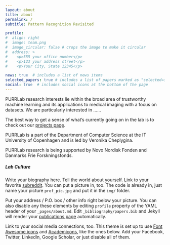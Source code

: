 ```yaml
---
layout: about
title: about
permalink: /
subtitle: Pattern Recognition Revisited

profile:
#  align: right
#  image: team.png
#  image_circular: false # crops the image to make it circular
#  address: >
#    <p>555 your office number</p>
#    <p>123 your address street</p>
#    <p>Your City, State 12345</p>

news: true  # includes a list of news items
selected_papers: true # includes a list of papers marked as "selected={true}"
social: true  # includes social icons at the bottom of the page
---
```



PURRLab research interests lie within the broad area of trustworthy machine learning and its applications to medical imaging with a focus on datasets.  We are particularly interested in ……

The best way to get a sense of what’s currently going on in the lab is to check out our [projects page](/purrlab22.github.io/_pages/projects.md).

PURRLab is a part of the Department of Computer Science at the IT University of Copenhagen and is led by Veronika Cheplygina.

PURRLab research is being supported by Novo Nordisk Fonden and Danmarks Frie Forskningsfonds.

##### Lab Culture




Write your biography here. Tell the world about yourself. Link to your favorite [subreddit](http://reddit.com). You can put a picture in, too. The code is already in, just name your picture `prof_pic.jpg` and put it in the `img/` folder.

Put your address / P.O. box / other info right below your picture. You can also disable any these elements by editing `profile` property of the YAML header of your `_pages/about.md`. Edit `_bibliography/papers.bib` and Jekyll will render your [publications page](/al-folio/publications/) automatically.

Link to your social media connections, too. This theme is set up to use [Font Awesome icons](http://fortawesome.github.io/Font-Awesome/) and [Academicons](https://jpswalsh.github.io/academicons/), like the ones below. Add your Facebook, Twitter, LinkedIn, Google Scholar, or just disable all of them.
